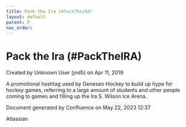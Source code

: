 ```yaml
---
title: Pack the Ira (#PackTheIRA)
layout: default
parent: P
nav_order:
---
```


# Pack the Ira (#PackTheIRA)

Created by  Unknown User (jnd5) on Apr 11, 2019

A promotional hashtag used by Geneseo Hockey to build up hype for hockey games, referring to a large amount of students and other people coming to games and filling up the Ira S. Wilson Ice Arena.

Document generated by Confluence on May 22, 2023 12:37

Atlassian
